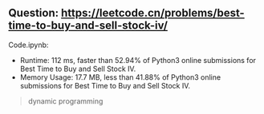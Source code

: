 ## Question: https://leetcode.cn/problems/best-time-to-buy-and-sell-stock-iv/

Code.ipynb:
* Runtime: 112 ms, faster than 52.94% of Python3 online submissions for Best Time to Buy and Sell Stock IV.
* Memory Usage: 17.7 MB, less than 41.88% of Python3 online submissions for Best Time to Buy and Sell Stock IV.
> dynamic programming